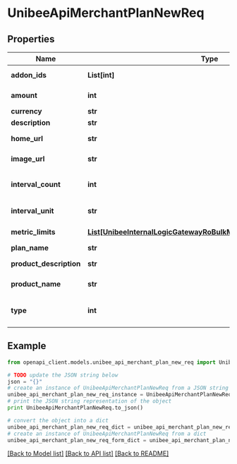 # UnibeeApiMerchantPlanNewReq


## Properties

Name | Type | Description | Notes
------------ | ------------- | ------------- | -------------
**addon_ids** | **List[int]** | Plan Ids Of Addon Type | [optional] 
**amount** | **int** | Plan CaptureAmount | 
**currency** | **str** | Plan Currency | 
**description** | **str** | Description | [optional] 
**home_url** | **str** | HomeUrl,Start With: http | [optional] 
**image_url** | **str** | ImageUrl,Start With: http | [optional] 
**interval_count** | **int** | Default 1，Number Of IntervalUnit | [optional] [default to 1]
**interval_unit** | **str** | Plan Interval Unit，em: day|month|year|week | 
**metric_limits** | [**List[UnibeeInternalLogicGatewayRoBulkMetricLimitPlanBindingParam]**](UnibeeInternalLogicGatewayRoBulkMetricLimitPlanBindingParam.md) | Plan&#39;s MetricLimit List | [optional] 
**plan_name** | **str** | Plan Name | 
**product_description** | **str** | Default Copy Description | [optional] 
**product_name** | **str** | Default Copy PlanName | [optional] 
**type** | **int** | Default 1，,1-main plan，2-addon plan | [optional] [default to 1]

## Example

```python
from openapi_client.models.unibee_api_merchant_plan_new_req import UnibeeApiMerchantPlanNewReq

# TODO update the JSON string below
json = "{}"
# create an instance of UnibeeApiMerchantPlanNewReq from a JSON string
unibee_api_merchant_plan_new_req_instance = UnibeeApiMerchantPlanNewReq.from_json(json)
# print the JSON string representation of the object
print UnibeeApiMerchantPlanNewReq.to_json()

# convert the object into a dict
unibee_api_merchant_plan_new_req_dict = unibee_api_merchant_plan_new_req_instance.to_dict()
# create an instance of UnibeeApiMerchantPlanNewReq from a dict
unibee_api_merchant_plan_new_req_form_dict = unibee_api_merchant_plan_new_req.from_dict(unibee_api_merchant_plan_new_req_dict)
```
[[Back to Model list]](../README.md#documentation-for-models) [[Back to API list]](../README.md#documentation-for-api-endpoints) [[Back to README]](../README.md)


